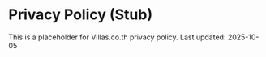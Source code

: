 # Privacy Policy (Stub)

This is a placeholder for Villas.co.th privacy policy.
Last updated: 2025-10-05
